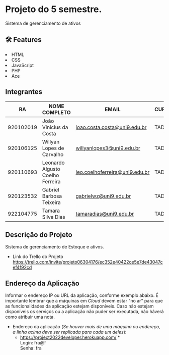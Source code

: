 
# Projeto do 5 semestre.
Sistema de gerenciamento de ativos
## :hammer_and_wrench: Features 
<li>HTML</li>
<li>CSS</li>
<li>JavaScript</li>
<li>PHP</li>
<li>Ace</li>



## Integrantes
| RA         | NOME COMPLETO           | EMAIL                        | CURSO | TURMA |
|------      |---------------          |--------                      |------ |-------|
| 920102019  | João Vinícius da Costa  | joao.costa.costa@uni9.edu.br | TADS  | 5A    |
| 920106125  | Willyan Lopes de Carvalho |willyanlopes3@uni9.edu.br    | TADS  | 5A    |
| 920110693  | Leonardo Algusto Coelho Ferreira |leo.coelhoferreira@uni9.edu.br    | TADS  | 5A    |
| 920123532  | Gabriel Barbosa Teixeira |gabrielwz@uni9.edu.br     | TADS  | 5A    |
| 922104775  | Tamara Silva Dias |tamaradias@uni9.edu.br  | TADS  | 1A    |

## Descrição do Projeto
Sistema de gerenciamento de Estoque e ativos.
+ Link do Trello do Projeto https://trello.com/invite/projeto06304176/ec352e40422ce5e7de43047cef4f92cd

## Endereço da Aplicação
Informar o endereço IP ou URL da aplicação, conforme exemplo abaixo. É importante lembrar que a máquinas em *Cloud* devem estar "no ar" para que as funcionalidades da aplicação estejam disponíveis. Caso não estejam disponíveis os serviços ou a aplicação não puder ser executada, não háverá como atribuir uma nota.

* Endereço da aplicação (*Se houver mais de uma máquina ou endereço, a linha acima deve ser replicada para cada um deles*):
	+ https://project2022developer.herokuapp.com/ 
	*<br> Login: fra@f 
	 <br> Senha: fra 
